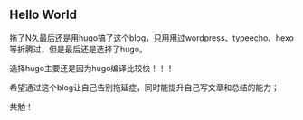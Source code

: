 
## Hello World

拖了N久最后还是用hugo搞了这个blog，只用用过wordpress、typeecho、hexo等折腾过，但是最后还是选择了hugo。

选择hugo主要还是因为hugo编译比较快！！！

希望通过这个blog让自己告别拖延症，同时能提升自己写文章和总结的能力；

共勉！









